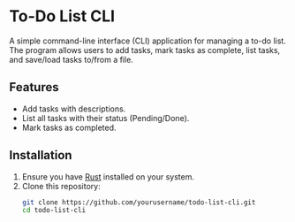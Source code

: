 # To-Do List CLI
A simple command-line interface (CLI) application for managing a to-do list. 
The program allows users to add tasks, mark tasks as complete, list tasks, and save/load tasks to/from a file.
## Features
- Add tasks with descriptions.
- List all tasks with their status (Pending/Done).
- Mark tasks as completed.
## Installation
1. Ensure you have [Rust](https://www.rust-lang.org/tools/install) installed on your system.
2. Clone this repository:
   ```bash
   git clone https://github.com/yourusername/todo-list-cli.git
   cd todo-list-cli
